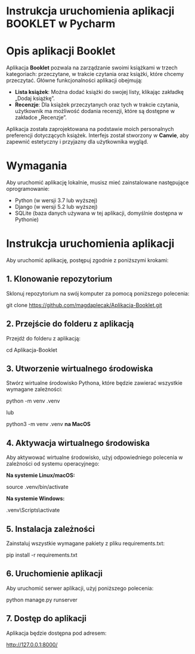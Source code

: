 # Instrukcja uruchomienia aplikacji BOOKLET w Pycharm

# Opis aplikacji Booklet

Aplikacja **Booklet** pozwala na zarządzanie swoimi książkami w trzech kategoriach: przeczytane, w trakcie czytania oraz książki, które chcemy przeczytać. Główne funkcjonalności aplikacji obejmują:

- **Lista książek**: Można dodać książki do swojej listy, klikając zakładkę „Dodaj książkę”.
- **Recenzje**: Dla książek przeczytanych oraz tych w trakcie czytania, użytkownik ma możliwość dodania recenzji, które są dostępne w zakładce „Recenzje”.

Aplikacja została zaprojektowana na podstawie moich personalnych preferencji dotyczących książek. Interfejs został stworzony w **Canvie**, aby zapewnić estetyczny i przyjazny dla użytkownika wygląd.

# Wymagania
Aby uruchomić aplikację lokalnie, musisz mieć zainstalowane następujące oprogramowanie:

- Python (w wersji 3.7 lub wyższej)
- Django (w wersji 5.2 lub wyższej)
- SQLite (baza danych używana w tej aplikacji, domyślnie dostępna w Pythonie)
# Instrukcja uruchomienia aplikacji

Aby uruchomić aplikację, postępuj zgodnie z poniższymi krokami:

## 1. Klonowanie repozytorium

Sklonuj repozytorium na swój komputer za pomocą poniższego polecenia:

git clone https://github.com/magdaplecak/Aplikacja-Booklet.git

## 2. Przejście do folderu z aplikacją

Przejdź do folderu z aplikacją:

cd Aplikacja-Booklet

## 3. Utworzenie wirtualnego środowiska

Stwórz wirtualne środowisko Pythona, które będzie zawierać wszystkie wymagane zależności:

python -m venv .venv

lub 

python3 -m venv .venv **na MacOS**


## 4. Aktywacja wirtualnego środowiska
Aby aktywować wirtualne środowisko, użyj odpowiedniego polecenia w zależności od systemu operacyjnego:

**Na systemie Linux/macOS:**

source .venv/bin/activate


**Na systemie Windows:**

.venv\Scripts\activate

## 5. Instalacja zależności
Zainstaluj wszystkie wymagane pakiety z pliku requirements.txt:

pip install -r requirements.txt


## 6. Uruchomienie aplikacji
Aby uruchomić serwer aplikacji, użyj poniższego polecenia:

python manage.py runserver

## 7. Dostęp do aplikacji
Aplikacja będzie dostępna pod adresem:

http://127.0.0.1:8000/
